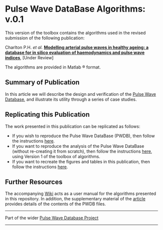 # Pulse Wave DataBase Algorithms: v.0.1

This version of the toolbox contains the algorithms used in the revised submission of the following publication:

Charlton P.H. *et al.* [**Modelling arterial pulse waves in healthy ageing: a database for in silico evaluation of haemodynamics and pulse wave indices**](https://peterhcharlton.github.io/pwdb/pwdb_article.html), [Under Review]

The algorithms are provided in Matlab &reg; format.

## Summary of Publication

In this article we will describe the design and verification of the [Pulse Wave Database](https://peterhcharlton.github.io/pwdb/pwdb.html), and illustrate its utility through a series of case studies.

## Replicating this Publication

The work presented in this publication can be replicated as follows:

*   If you wish to reproduce the Pulse Wave DataBase (PWDB), then follow the instructions [here](https://github.com/peterhcharlton/pwdb/wiki/Reproducing-the-Pulse-Wave-Database).
*   If you want to reproduce the analysis of the Pulse Wave DataBase (without re-creating it from scratch), then follow the instructions [here](https://github.com/peterhcharlton/pwdb/wiki/Reproducing-the-Analysis), using Version 1 of the toolbox of algorithms.
*   If you want to recreate the figures and tables in this publication, then follow the instructions [here](https://github.com/peterhcharlton/pwdb/wiki/Reproducing-the-Article-Figures).

## Further Resources

The accompanying [Wiki](https://github.com/peterhcharlton/pwdb/wiki) acts as a user manual for the algorithms presented in this repository. In addition, the supplementary material of the [article](https://peterhcharlton.github.io/pwdb/pwdb_article.html) provides details of the contents of the PWDB files.

***
Part of the wider [Pulse Wave Database Project](https://peterhcharlton.github.io/pwdb/index.html)
***
